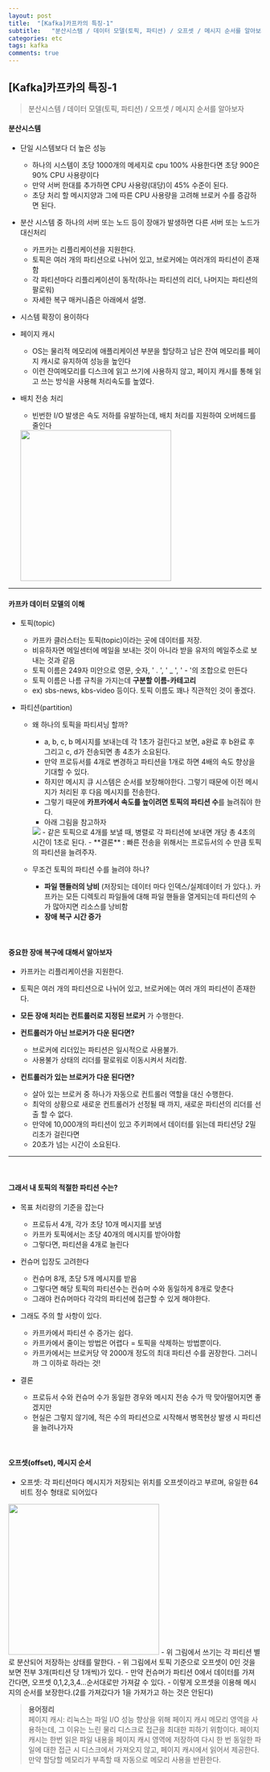 ```yaml
---
layout: post
title:  "[Kafka]카프카의 특징-1"
subtitle:   "분산시스템 / 데이터 모델(토픽, 파티션) / 오프셋 / 메시지 순서를 알아보자"
categories: etc
tags: kafka
comments: true
---
```



## [Kafka]카프카의 특징-1
> 분산시스템 / 데이터 모델(토픽, 파티션) / 오프셋 / 메시지 순서를 알아보자


#### 분산시스템
- 단일 시스템보다 더 높은 성능
	- 하나의 시스템이 초당 1000개의 메세지로 cpu 100% 사용한다면 초당 900은 90% CPU 사용량이다
	- 만약 서버 한대를 추가하면 CPU 사용량(대당)이 45% 수준이 된다.
	- 초당 처리 할 메시지양과 그에 따른 CPU 사용량을 고려해 브로커 수를 증감하면 된다.

- 분산 시스템 중 하나의 서버 또는 노드 등이 장애가 발생하면 다른 서버 또는 노드가 대신처리
	- 카프카는 리플리케이션을 지원한다.
	- 토픽은 여러 개의 파티션으로 나뉘어 있고, 브로커에는 여러개의 파티션이 존재함
	- 각 파티션마다 리플리케이션이 동작(하나는 파티션의 리더, 나머지는 파티션의 팔로워)
	- 자세한 복구 매커니즘은 아래에서 설명.

- 시스템 확장이 용이하다

- 페이지 캐시
	- OS는 물리적 메모리에 애플리케이션 부분을 할당하고 남은 잔여 메모리를 페이지 캐시로 유지하여 성능을 높인다
	- 이런 잔여메모리를 디스크에 읽고 쓰기에 사용하지 않고, 페이지 캐시를 통해 읽고 쓰는 방식을 사용해 처리속도를 높였다.

- 배치 전송 처리
	- 빈번한 I/O 발생은 속도 저하를 유발하는데, 배치 처리를 지원하여 오버헤드를 줄인다  
	<img src="https://github.com/twowinsh87/twowinsh87.github.io/blob/master/assets/kafka_img/kafka3-2.png?raw=true" weight="300" height="300">



---

#### 카프카 데이터 모델의 이해
- 토픽(topic)
	- 카프카 클러스터는 토픽(topic)이라는 곳에 데이터를 저장.
	- 비유하자면 메일센터에 메일을 보내는 것이 아니라 받을 유저의 메일주소로 보내는 것과 같음
	- 토픽 이름은 249자 미안으로 영문, 숫자, ' . ', ' _ ', ' - '의 조합으로 만든다
	- 토픽 이름은 나름 규칙을 가지는데 **구분할 이름-카테고리**
	- ex) sbs-news, kbs-video 등이다. 토픽 이름도 꽤나 직관적인 것이 좋겠다.

- 파티션(partition)
	- 왜 하나의 토픽을 파티셔닝 할까?
		- a, b, c, b 메시지를 보내는데 각 1초가 걸린다고 보면, a완료 후 b완료 후 그리고 c, d가 전송되면 총 4초가 소요된다.
		- 만약 프로듀서를 4개로 변경하고 파티션을 1개로 하면 4배의 속도 향상을 기대할 수 있다.
		- 하지만 메시지 큐 시스템은 순서를 보장해야한다. 그렇기 때문에 이전 메시지가 처리된 후 다음 메시지를 전송한다.
		- 그렇기 때문에 **카프카에서 속도를 높이려면 토픽의 파티션 수**를 늘려줘야 한다.
		- 아래 그림을 참고하자  
		<img src="kafka3-5">  
		- 같은 토픽으로 4개를 보낼 때, 병렬로 각 파티션에 보내면 개당 총 4초의 시간이 1초로 된다.
		- **결론** : 빠른 전송을 위해서는 프로듀서의 수 만큼 토픽의 파티션을 늘려주자.

	- 무조건 토픽의 파티션 수를 늘려야 하나?
		- **파일 핸들러의 낭비** (저장되는 데이터 마다 인덱스/실제데이터 가 있다.). 카프카는 모든 디렉토리 파일들에 대해 파일 핸들을 열게되는데 파티션의 수가 많아지면 리소스를 낭비함
		- **장애 복구 시간 증가**

<br>

#### 중요한 장애 복구에 대해서 알아보자

- 카프카는 리플리케이션을 지원한다.

- 토픽은 여러 개의 파티션으로 나뉘어 있고, 브로커에는 여러 개의 파티션이 존재한다.

- **모든 장애 처리는 컨트롤러로 지정된 브로커** 가 수행한다.

- **컨트롤러가 아닌 브로커가 다운 된다면?**
	- 브로커에 리더있는 파티션은 일시적으로 사용불가.
	- 사용불가 상태의 리더를 팔로워로 이동시켜서 처리함.

- **컨트롤러가 있는 브로커가 다운 된다면?**
	- 살아 있는 브로커 중 하나가 자동으로 컨트롤러 역할을 대신 수행한다.
	- 최악의 상황으로 새로운 컨트롤러가 선정될 때 까지, 새로운 파티션의 리더를 선출 할 수 없다.
	- 만약에 10,000개의 파티션이 있고 주키퍼에서 데이터를 읽는데 파티션당 2밀리초가 걸린다면
	- 20초가 넘는 시간이 소요된다.

---

<br>


#### 그래서 내 토픽의 적절한 파티션 수는?
- 목표 처리량의 기준을 잡는다
	- 프로듀서 4개, 각가 초당 10개 메시지를 보냄
	- 카프카 토픽에서는 초당 40개의 메시지를 받아야함
	- 그렇다면, 파티션을 4개로 늘린다

- 컨슈머 입장도 고려한다
	- 컨슈머 8개, 초당 5개 메시지를 받음
	- 그렇다면 해당 토픽의 파티션수는 컨슈머 수와 동일하게 8개로 맞춘다
	- 그래야 컨슈머마다 각각의 파티션에 접근할 수 있게 해야한다.  

- 그래도 주의 할 사항이 있다.
	- 카프카에서 파티션 수 증가는 쉽다.
	- 카프카에서 줄이는 방법은 어렵다 = 토픽을 삭제하는 방법뿐이다.
	- 카프카에서는 브로커당 약 2000개 정도의 최대 파티션 수를 권장한다. 그러니까 그 이하로 하라는 것!

- 결론
	- 프로듀서 수와 컨슈머 수가 동일한 경우와 메시지 전송 수가 딱 맞아떨어지면 좋겠지만
	- 현실은 그렇지 않기에, 적은 수의 파티션으로 시작해서 병목현상 발생 시 파티션을 늘려나가자

<br>

#### 오프셋(offset), 메시지 순서
- 오프셋: 각 파티션마다 메시지가 저장되는 위치를 오프셋이라고 부르며, 유일한 64비트 정수 형태로 되어있다  
 <img src="https://github.com/twowinsh87/twowinsh87.github.io/blob/master/assets/kafka_img/kafka3-6.png?raw=true" weight="400" height="300">  
- 위 그림에서 쓰기는 각 파티션 별로 분산되어 저장하는 상태를 말한다.
- 위 그림에서 토픽 기준으로 오프셋이 0인 것을 보면 전부 3개(파티션 당 1개씩)가 있다.
- 만약 컨슈머가 파티션 0에서 데이터를 가져 간다면, 오프셋 0,1,2,3,4...순서대로만 가져갈 수 있다.
- 이렇게 오프셋을 이용해 메시지의 순서를 보장한다.(2를 가져갔다가 1을 가져가고 하는 것은 안된다)


> **용어정리**  
> 페이지 캐시: 리눅스는 파일 I/O 성능 향상을 위해 페이지 캐시 메모리 영역을 사용하는데, 그 이유는 느린 물리 디스크로 접근을 최대한 피하기 위함이다. 페이지 캐시는 한번 읽은 파일 내용을 페이지 캐시 영역에 저장하여 다시 한 번 동일한 파일에 대한 접근 시 디스크에서 가져오지 않고, 페이지 캐시에서 읽어서 제공한다. 만약 할당할 메모리가 부족할 때 자동으로 메모리 사용을 반환한다.

